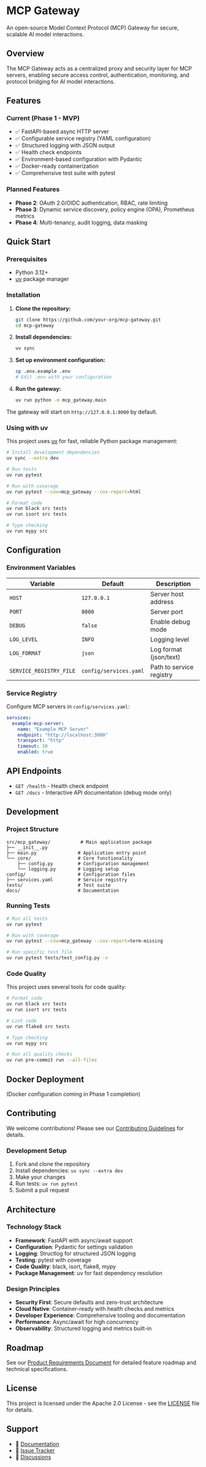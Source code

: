 # MCP Gateway

An open-source Model Context Protocol (MCP) Gateway for secure, scalable AI model interactions.

## Overview

The MCP Gateway acts as a centralized proxy and security layer for MCP servers, enabling secure access control, authentication, monitoring, and protocol bridging for AI model interactions.

## Features

### Current (Phase 1 - MVP)
- ✅ FastAPI-based async HTTP server
- ✅ Configurable service registry (YAML configuration)
- ✅ Structured logging with JSON output
- ✅ Health check endpoints
- ✅ Environment-based configuration with Pydantic
- ✅ Docker-ready containerization
- ✅ Comprehensive test suite with pytest

### Planned Features
- **Phase 2**: OAuth 2.0/OIDC authentication, RBAC, rate limiting
- **Phase 3**: Dynamic service discovery, policy engine (OPA), Prometheus metrics
- **Phase 4**: Multi-tenancy, audit logging, data masking

## Quick Start

### Prerequisites
- Python 3.12+
- [uv](https://github.com/astral-sh/uv) package manager

### Installation

1. **Clone the repository:**
   ```bash
   git clone https://github.com/your-org/mcp-gateway.git
   cd mcp-gateway
   ```

2. **Install dependencies:**
   ```bash
   uv sync
   ```

3. **Set up environment configuration:**
   ```bash
   cp .env.example .env
   # Edit .env with your configuration
   ```

4. **Run the gateway:**
   ```bash
   uv run python -m mcp_gateway.main
   ```

The gateway will start on `http://127.0.0.1:8000` by default.

### Using with uv

This project uses [uv](https://github.com/astral-sh/uv) for fast, reliable Python package management:

```bash
# Install development dependencies
uv sync --extra dev

# Run tests
uv run pytest

# Run with coverage
uv run pytest --cov=mcp_gateway --cov-report=html

# Format code
uv run black src tests
uv run isort src tests

# Type checking
uv run mypy src
```

## Configuration

### Environment Variables

| Variable | Default | Description |
|----------|---------|-------------|
| `HOST` | `127.0.0.1` | Server host address |
| `PORT` | `8000` | Server port |
| `DEBUG` | `false` | Enable debug mode |
| `LOG_LEVEL` | `INFO` | Logging level |
| `LOG_FORMAT` | `json` | Log format (json/text) |
| `SERVICE_REGISTRY_FILE` | `config/services.yaml` | Path to service registry |

### Service Registry

Configure MCP servers in `config/services.yaml`:

```yaml
services:
  example-mcp-server:
    name: "Example MCP Server"
    endpoint: "http://localhost:3000"
    transport: "http"
    timeout: 30
    enabled: true
```

## API Endpoints

- `GET /health` - Health check endpoint
- `GET /docs` - Interactive API documentation (debug mode only)

## Development

### Project Structure

```
src/mcp_gateway/           # Main application package
├── __init__.py
├── main.py               # Application entry point
└── core/                 # Core functionality
    ├── config.py         # Configuration management
    └── logging.py        # Logging setup
config/                   # Configuration files
├── services.yaml         # Service registry
tests/                    # Test suite
docs/                     # Documentation
```

### Running Tests

```bash
# Run all tests
uv run pytest

# Run with coverage
uv run pytest --cov=mcp_gateway --cov-report=term-missing

# Run specific test file
uv run pytest tests/test_config.py -v
```

### Code Quality

This project uses several tools for code quality:

```bash
# Format code
uv run black src tests
uv run isort src tests

# Lint code
uv run flake8 src tests

# Type checking
uv run mypy src

# Run all quality checks
uv run pre-commit run --all-files
```

## Docker Deployment

(Docker configuration coming in Phase 1 completion)

## Contributing

We welcome contributions! Please see our [Contributing Guidelines](CONTRIBUTING.md) for details.

### Development Setup

1. Fork and clone the repository
2. Install dependencies: `uv sync --extra dev`
3. Make your changes
4. Run tests: `uv run pytest`
5. Submit a pull request

## Architecture

### Technology Stack

- **Framework**: FastAPI with async/await support
- **Configuration**: Pydantic for settings validation
- **Logging**: Structlog for structured JSON logging
- **Testing**: pytest with coverage
- **Code Quality**: black, isort, flake8, mypy
- **Package Management**: uv for fast dependency resolution

### Design Principles

- **Security First**: Secure defaults and zero-trust architecture
- **Cloud Native**: Container-ready with health checks and metrics
- **Developer Experience**: Comprehensive tooling and documentation
- **Performance**: Async/await for high concurrency
- **Observability**: Structured logging and metrics built-in

## Roadmap

See our [Product Requirements Document](docs/MCP_Gateway_PRD.md) for detailed feature roadmap and technical specifications.

## License

This project is licensed under the Apache 2.0 License - see the [LICENSE](LICENSE) file for details.

## Support

- 📖 [Documentation](docs/)
- 🐛 [Issue Tracker](https://github.com/your-org/mcp-gateway/issues)
- 💬 [Discussions](https://github.com/your-org/mcp-gateway/discussions)
